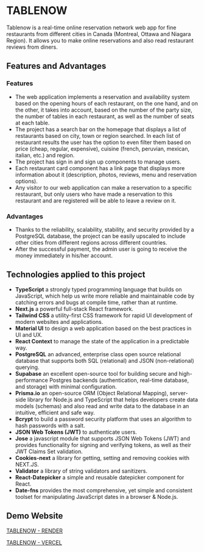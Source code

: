 # TABLENOW

Tablenow is a real-time online reservation network web app for fine restaurants from different cities in Canada (Montreal, Ottawa and Niagara Region).
It allows you to make online reservations and also read restaurant reviews from diners.

## Features and Advantages

### Features

* The web application implements a reservation and availability system based on the opening hours of each restaurant, on the one hand, and on the other, it takes into account, based on the number of the party size, the number of tables in each restaurant, as well as the number of seats at each table.
* The project has a search bar on the homepage that displays a list of restaurants based on city, town or region searched. In each list of restaurant results the user has the option to even filter them based on price (cheap, regular, expensive), cuisine (french, peruvian, mexican, italian, etc.) and region.
* The project has sign in and sign up components to manage users.
* Each restaurant card component has a link page that displays more information about it (description, photos, reviews, menu and reservation options).
* Any visitor to our web application can make a reservation to a specific restaurant, but only users who have made a reservation to this restaurant and are registered will be able to leave a review on it.

### Advantages

* Thanks to the reliability, scalability, stability, and security provided by a PostgreSQL database, the project can be easily upscaled to include other cities from different regions across different countries.
* After the successful payment, the admin user is going to receive the money immediately in his/her account.

## Technologies applied to this project

* **TypeScript** a strongly typed programming language that builds on JavaScript, which help us write more reliable and maintainable code by catching errors and bugs at compile time, rather than at runtime.
* **Next.js** a powerful full-stack React framework.
* **Tailwind CSS** a utility-first CSS framework for rapid UI development of modern websites and applications.
* **Material UI** to design a web application based on the best practices in UI and UX.
* **React Context** to manage the state of the application in a predictable way.
* **PostgreSQL** an advanced, enterprise class open source relational database that supports both SQL (relational) and JSON (non-relational) querying.
* **Supabase**  an excellent open-source tool for building secure and high-performance Postgres backends (authentication, real-time database, and storage) with minimal configuration.
* **Prisma.io** an open-source ORM (Object Relational Mapping), server-side library for Node.js and TypeScript that helps developers create data models (schemas)  and also read and write data to the database in an intuitive, efficient and safe way.
* **Bcrypt** to build a password security platform that uses an algorithm to hash passwords with a salt.
* **JSON Web Tokens (JWT)** to authenticate users.
* **Jose** a javascript module that supports JSON Web Tokens (JWT) and provides functionality for signing and verifying tokens, as well as their JWT Claims Set validation.
* **Cookies-next** a library for getting, setting and removing cookies with NEXT.JS.
* **Validator** a library of string validators and sanitizers.
* **React-Datepicker**  a simple and reusable datepicker component for React.
* **Date-fns** provides the most comprehensive, yet simple and consistent toolset
for manipulating JavaScript dates in a browser & Node.js.

## Demo Website

[TABLENOW - RENDER](https://tablenow-hihz.onrender.com)

[TABLENOW - VERCEL](https://tablenow-nine.vercel.app/)

